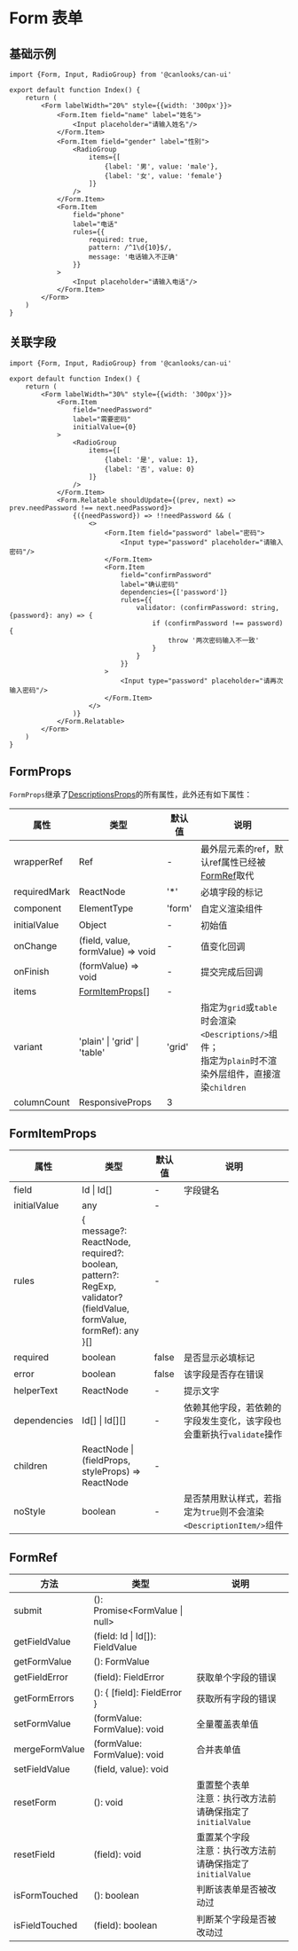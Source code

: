 # Form 表单

## 基础示例

```tsx
import {Form, Input, RadioGroup} from '@canlooks/can-ui'

export default function Index() {
    return (
        <Form labelWidth="20%" style={{width: '300px'}}>
            <Form.Item field="name" label="姓名">
                <Input placeholder="请输入姓名"/>
            </Form.Item>
            <Form.Item field="gender" label="性别">
                <RadioGroup
                    items={[
                        {label: '男', value: 'male'},
                        {label: '女', value: 'female'}
                    ]}
                />
            </Form.Item>
            <Form.Item
                field="phone"
                label="电话"
                rules={{
                    required: true,
                    pattern: /^1\d{10}$/,
                    message: '电话输入不正确'
                }}
            >
                <Input placeholder="请输入电话"/>
            </Form.Item>
        </Form>
    )
}
```

## 关联字段

```tsx
import {Form, Input, RadioGroup} from '@canlooks/can-ui'

export default function Index() {
    return (
        <Form labelWidth="30%" style={{width: '300px'}}>
            <Form.Item
                field="needPassword"
                label="需要密码"
                initialValue={0}
            >
                <RadioGroup
                    items={[
                        {label: '是', value: 1},
                        {label: '否', value: 0}
                    ]}
                />
            </Form.Item>
            <Form.Relatable shouldUpdate={(prev, next) => prev.needPassword !== next.needPassword}>
                {({needPassword}) => !!needPassword && (
                    <>
                        <Form.Item field="password" label="密码">
                            <Input type="password" placeholder="请输入密码"/>
                        </Form.Item>
                        <Form.Item
                            field="confirmPassword"
                            label="确认密码"
                            dependencies={['password']}
                            rules={{
                                validator: (confirmPassword: string, {password}: any) => {
                                    if (confirmPassword !== password) {
                                        throw '两次密码输入不一致'
                                    }
                                }
                            }}
                        >
                            <Input type="password" placeholder="请再次输入密码"/>
                        </Form.Item>
                    </>
                )}
            </Form.Relatable>
        </Form>
    )
}
```

## FormProps

`FormProps`继承了[DescriptionsProps](/components/descriptions)的所有属性，此外还有如下属性：

| 属性           | 类型                                           | 默认值    | 说明                                                                              |
|--------------|----------------------------------------------|--------|---------------------------------------------------------------------------------|
| wrapperRef   | Ref<HTMLDivElement>                          | -      | 最外层元素的ref，默认ref属性已经被[FormRef](#FormRef)取代                                       |
| requiredMark | ReactNode                                    | '*'    | 必填字段的标记                                                                         |
| component    | ElementType                                  | 'form' | 自定义渲染组件                                                                         |
| initialValue | Object                                       | -      | 初始值                                                                             |
| onChange     | (field, value, formValue) => void            | -      | 值变化回调                                                                           |
| onFinish     | (formValue) => void                          | -      | 提交完成后回调                                                                         |
| items        | [FormItemProps](#FormItemProps)[]            | -      |                                                                                 |
| variant      | 'plain' \| 'grid'                 \| 'table' | 'grid' | 指定为`grid`或`table`时会渲染`<Descriptions/>`组件；<br/>指定为`plain`时不渲染外层组件，直接渲染`children` |
| columnCount  | ResponsiveProps                              | 3      |                                                                                 |

## FormItemProps

| 属性           | 类型                                                                                                                                   | 默认值   | 说明                                             |
|--------------|--------------------------------------------------------------------------------------------------------------------------------------|-------|------------------------------------------------|
| field        | Id \| Id[]                                                                                                                           | -     | 字段键名                                           |
| initialValue | any                                                                                                                                  | -     |                                                |
| rules        | {<br/>message?: ReactNode,<br/>required?: boolean,<br/>pattern?: RegExp,<br/>validator?(fieldValue, formValue, formRef): any<br/>}[] | -     |                                                |
| required     | boolean                                                                                                                              | false | 是否显示必填标记                                       |
| error        | boolean                                                                                                                              | false | 该字段是否存在错误                                      |
| helperText   | ReactNode                                                                                                                            | -     | 提示文字                                           |
| dependencies | Id[] \| Id[][]                                                                                                                       | -     | 依赖其他字段，若依赖的字段发生变化，该字段也会重新执行`validate`操作        |
| children     | ReactNode \| (fieldProps, styleProps) => ReactNode                                                                                   | -     |                                                |
| noStyle      | boolean                                                                                                                              | -     | 是否禁用默认样式，若指定为`true`则不会渲染`<DescriptionItem/>`组件 |

## FormRef

| 方法             | 类型                              | 说明                                       |
|----------------|---------------------------------|------------------------------------------|
| submit         | (): Promise<FormValue \| null>  |                                          |
| getFieldValue  | (field: Id \| Id[]): FieldValue |                                          |
| getFormValue   | (): FormValue                   |                                          |
| getFieldError  | (field): FieldError             | 获取单个字段的错误                                |
| getFormErrors  | (): { \[field]: FieldError }    | 获取所有字段的错误                                |
| setFormValue   | (formValue: FormValue): void    | 全量覆盖表单值                                  |
| mergeFormValue | (formValue: FormValue): void    | 合并表单值                                    |
| setFieldValue  | (field, value): void            |                                          |
| resetForm      | (): void                        | 重置整个表单<br/>注意：执行改方法前请确保指定了`initialValue` |
| resetField     | (field): void                   | 重置某个字段<br/>注意：执行改方法前请确保指定了`initialValue` |
| isFormTouched  | (): boolean                     | 判断该表单是否被改动过                              |
| isFieldTouched | (field): boolean                | 判断某个字段是否被改动过                             |
